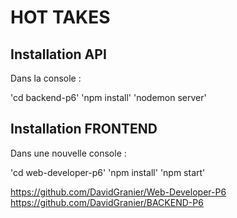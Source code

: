 # HOT TAKES #

## Installation API ##

Dans la console : 

'cd backend-p6'
'npm install'
'nodemon server' 


## Installation FRONTEND ##

Dans une nouvelle console : 

'cd web-developer-p6'
'npm install'
'npm start'


https://github.com/DavidGranier/Web-Developer-P6
https://github.com/DavidGranier/BACKEND-P6 